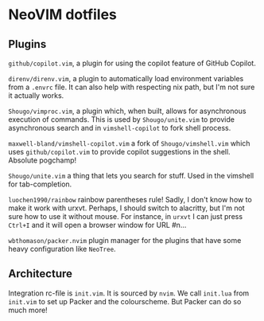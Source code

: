 # NeoVIM dotfiles


## Plugins

`github/copilot.vim`, a plugin for using the copilot feature of GitHub Copilot.

`direnv/direnv.vim`, a plugin to automatically load environment variables from a `.envrc` file. It can also help with respecting nix path, but I'm not sure it actually works.

`Shougo/vimproc.vim`, a plugin which, when built, allows for asynchronous execution of commands. This is used by `Shougo/unite.vim` to provide asynchronous search and in `vimshell-copilot` to fork shell process.

`maxwell-bland/vimshell-copilot.vim` a fork of `Shougo/vimshell.vim` which uses `github/copilot.vim` to provide copilot suggestions in the shell. Absolute pogchamp!

`Shougo/unite.vim` a thing that lets you search for stuff. Used in the vimshell for tab-completion.

`luochen1990/rainbow` rainbow parentheses rule! Sadly, I don't know how to make it work with urxvt.
Perhaps, I should switch to alacritty, but I'm not sure how to use it without mouse.
For instance, in `urxvt` I can just press `Ctrl+I` and it will open a browser window for URL #n...

`wbthomason/packer.nvim` plugin manager for the plugins that have some heavy configuration like `NeoTree`.

## Architecture

Integration rc-file is `init.vim`. It is sourced by `nvim`.
We call `init.lua` from `init.vim` to set up Packer and the colourscheme.
But Packer can do so much more!
